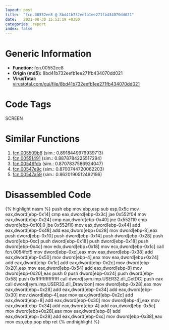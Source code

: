 ```yaml
---
layout: post
title:  "fcn.00552ee8 @ 8bd41b732eefb1ee271fb434070dd021"
date:   2021-08-30 15:52:19 +0300
categories: report
index: false
---
```


# Generic Information
- **Function:** fcn.00552ee8
- **Origin (md5):** 8bd41b732eefb1ee271fb434070dd021
- **VirusTotal:** [virustotal.com/gui/file/8bd41b732eefb1ee271fb434070dd021][virustotal_ref]

# Code Tags
<span class="tag" id="SCREEN">SCREEN</span>


# Similar Functions

1. [fcn.005509b6][similar_1_ref] (sim.: 0.8918449979939713)
2. [fcn.00551491][similar_2_ref] (sim.: 0.8878784225517294)
3. [fcn.00546fcb][similar_3_ref] (sim.: 0.8707837586924047)
4. [fcn.00547e9c][similar_4_ref] (sim.: 0.8700744720062203)
5. [fcn.00547a59][similar_5_ref] (sim.: 0.8620190512492196)


# Disassembled Code

{% highlight nasm %}
push ebp
mov ebp,esp
sub esp,0x5c
mov eax,dword[ebp-0x14]
cmp eax,dword[ebp-0x3c]
jae 0x552f04
mov eax,dword[ebp-0x24]
cmp eax,dword[ebp-0x40]
jne 0x552f10
cmp dword[ebp-0x10],0
jbe 0x552f10
mov eax,dword[ebp-0x44]
add eax,dword[ebp-0x48]
add eax,dword[ebp+0x28]
mov dword[ebp-8],eax
push dword[ebp-0x10]
push dword[ebp-0x14]
push dword[ebp-0x28]
push dword[ebp-0xc]
push dword[ebp-0x18]
push dword[ebp-0x18]
push dword[ebp-0x4c]
mov edx,dword[ebp+0x18]
mov ecx,dword[ebp-0x1c]
call fcn.0054fcf5
mov dword[ebp-0xc],eax
mov eax,dword[ebp-0x38]
add eax,dword[ebp-0x50]
mov dword[ebp-4],eax
mov eax,dword[ebp+0x24]
add eax,dword[ebp-0x1c]
add eax,dword[ebp-0x2c]
mov dword[ebp-0x20],eax
mov eax,dword[ebp-0x54]
add eax,dword[ebp-8]
mov dword[ebp-0x20],eax
push 0
push dword[ebp-0x24]
push dword[ebp-0x58]
push 0xffffffffffffffff
call dword[sym.imp.USER32.dll_GetDC]
push eax
call dword[sym.imp.USER32.dll_DrawIcon]
mov dword[ebp-0x28],eax
mov eax,dword[ebp+0x28]
add eax,dword[ebp-0x34]
add eax,dword[ebp-0x30]
mov dword[ebp-4],eax
mov eax,dword[ebp-0x2c]
add eax,dword[ebp+8]
add eax,dword[ebp-0x30]
mov dword[ebp-4],eax
mov eax,dword[ebp-0x34]
add eax,dword[ebp-4]
add eax,dword[ebp-0x5c]
mov dword[ebp+0x28],eax
mov eax,dword[ebp-8]
add eax,dword[ebp+0x28]
add eax,dword[ebp-0xc]
mov dword[ebp-0x38],eax
mov esp,ebp
pop ebp
ret 
{% endhighlight %}


[similar_1_ref]: /report/fcn.005509b6@8bd41b732eefb1ee271fb434070dd021
[similar_2_ref]: /report/fcn.00551491@8bd41b732eefb1ee271fb434070dd021
[similar_3_ref]: /report/fcn.00546fcb@008ebacd307f3ac8942baa09393de50a
[similar_4_ref]: /report/fcn.00547e9c@008ebacd307f3ac8942baa09393de50a
[similar_5_ref]: /report/fcn.00547a59@008ebacd307f3ac8942baa09393de50a
[virustotal_ref]: https://www.virustotal.com/gui/file/8bd41b732eefb1ee271fb434070dd021